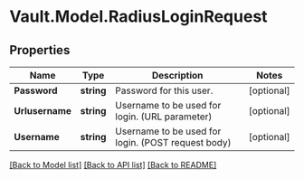 # Vault.Model.RadiusLoginRequest

## Properties

Name | Type | Description | Notes
------------ | ------------- | ------------- | -------------
**Password** | **string** | Password for this user. | [optional] 
**Urlusername** | **string** | Username to be used for login. (URL parameter) | [optional] 
**Username** | **string** | Username to be used for login. (POST request body) | [optional] 

[[Back to Model list]](../README.md#documentation-for-models) [[Back to API list]](../README.md#documentation-for-api-endpoints) [[Back to README]](../README.md)

